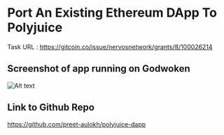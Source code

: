 # Port An Existing Ethereum DApp To Polyjuice

Task URL : https://gitcoin.co/issue/nervosnetwork/grants/8/100026214

## Screenshot of app running on Godwoken

![Alt text](app-running.png "app running")


## Link to Github Repo
https://github.com/preet-aulokh/polyjuice-dapp



